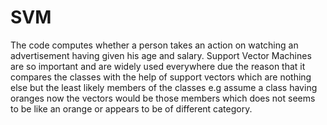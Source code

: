 # SVM
The code computes whether a person takes an action on watching an advertisement having given his age and salary.
Support Vector Machines are so important and are widely used everywhere due the reason that it compares the classes with the
help of support vectors which are nothing else but the  least likely members of the classes e.g assume a class having oranges now 
the vectors would be those members which does not seems to be like  an orange or appears to be of different category.
